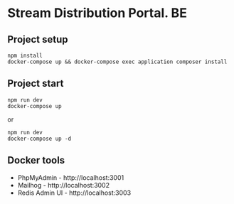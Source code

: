 # Stream Distribution Portal. BE

## Project setup
```
npm install
docker-compose up && docker-compose exec application composer install
```

## Project start

    npm run dev
    docker-compose up

  or

    npm run dev
    docker-compose up -d

## Docker tools

- PhpMyAdmin - http://localhost:3001
- Mailhog - http://localhost:3002
- Redis Admin UI - http://localhost:3003
